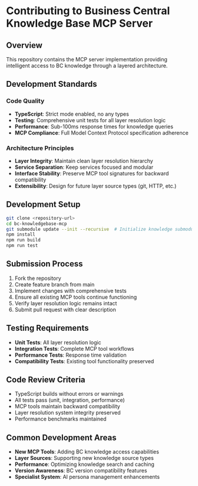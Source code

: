 # Contributing to Business Central Knowledge Base MCP Server

## Overview
This repository contains the MCP server implementation providing intelligent access to BC knowledge through a layered architecture.

## Development Standards

### Code Quality
- **TypeScript**: Strict mode enabled, no any types
- **Testing**: Comprehensive unit tests for all layer resolution logic
- **Performance**: Sub-100ms response times for knowledge queries
- **MCP Compliance**: Full Model Context Protocol specification adherence

### Architecture Principles
- **Layer Integrity**: Maintain clean layer resolution hierarchy
- **Service Separation**: Keep services focused and modular
- **Interface Stability**: Preserve MCP tool signatures for backward compatibility
- **Extensibility**: Design for future layer source types (git, HTTP, etc.)

## Development Setup
```bash
git clone <repository-url>
cd bc-knowledgebase-mcp
git submodule update --init --recursive  # Initialize knowledge submodule
npm install
npm run build
npm run test
```

## Submission Process
1. Fork the repository
2. Create feature branch from main
3. Implement changes with comprehensive tests
4. Ensure all existing MCP tools continue functioning
5. Verify layer resolution logic remains intact
6. Submit pull request with clear description

## Testing Requirements
- **Unit Tests**: All layer resolution logic
- **Integration Tests**: Complete MCP tool workflows
- **Performance Tests**: Response time validation
- **Compatibility Tests**: Existing tool functionality preserved

## Code Review Criteria
- TypeScript builds without errors or warnings
- All tests pass (unit, integration, performance)
- MCP tools maintain backward compatibility
- Layer resolution system integrity preserved
- Performance benchmarks maintained

## Common Development Areas
- **New MCP Tools**: Adding BC knowledge access capabilities
- **Layer Sources**: Supporting new knowledge source types
- **Performance**: Optimizing knowledge search and caching
- **Version Awareness**: BC version compatibility features
- **Specialist System**: AI persona management enhancements